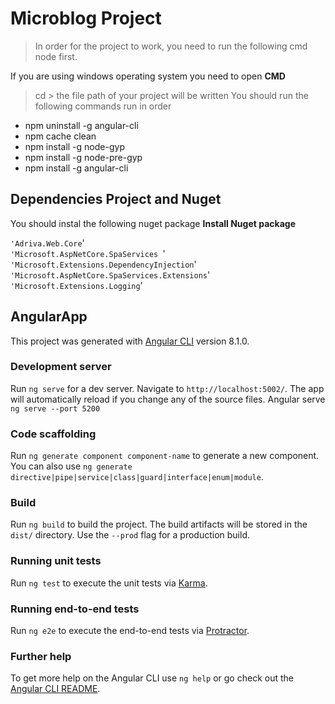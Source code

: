 # Microblog Project

>In order for the project to work, you need to run the following cmd node first.

If you are using windows operating system you need to open **CMD**

> cd > the file path of your project will be written
 You should run the following commands run in order
 
- npm uninstall -g angular-cli
- npm cache clean
- npm install -g node-gyp
- npm install -g node-pre-gyp
- npm install -g angular-cli

				
## Dependencies Project and Nuget
You should instal the following nuget package  **Install Nuget package**

`'Adriva.Web.Core`'  
`'Microsoft.AspNetCore.SpaServices `' 
`'Microsoft.Extensions.DependencyInjection`'  
`'Microsoft.AspNetCore.SpaServices.Extensions`' 
`'Microsoft.Extensions.Logging`'

## AngularApp

This project was generated with [Angular CLI](https://github.com/angular/angular-cli) version 8.1.0.

### Development server

Run `ng serve` for a dev server. Navigate to `http://localhost:5002/`. The app will automatically reload if you change any of the source files.
Angular serve  `ng serve --port 5200`

### Code scaffolding

Run `ng generate component component-name` to generate a new component. You can also use `ng generate directive|pipe|service|class|guard|interface|enum|module`.

### Build

Run `ng build` to build the project. The build artifacts will be stored in the `dist/` directory. Use the `--prod` flag for a production build.

### Running unit tests

Run `ng test` to execute the unit tests via [Karma](https://karma-runner.github.io).

### Running end-to-end tests

Run `ng e2e` to execute the end-to-end tests via [Protractor](http://www.protractortest.org/).

### Further help

To get more help on the Angular CLI use `ng help` or go check out the [Angular CLI README](https://github.com/angular/angular-cli/blob/master/README.md).



